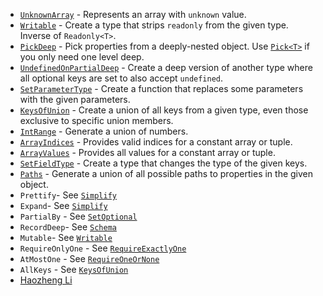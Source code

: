 - [`UnknownArray`](source/unknown-array.d.ts) - Represents an array with `unknown` value.
- [`Writable`](source/writable.d.ts) - Create a type that strips `readonly` from the given type. Inverse of `Readonly<T>`.
- [`PickDeep`](source/pick-deep.d.ts) - Pick properties from a deeply-nested object. Use [`Pick<T>`](https://www.typescriptlang.org/docs/handbook/utility-types.html#picktype-keys) if you only need one level deep.
- [`UndefinedOnPartialDeep`](source/undefined-on-partial-deep.d.ts) - Create a deep version of another type where all optional keys are set to also accept `undefined`.
- [`SetParameterType`](source/set-parameter-type.d.ts) - Create a function that replaces some parameters with the given parameters.
- [`KeysOfUnion`](source/keys-of-union.d.ts) - Create a union of all keys from a given type, even those exclusive to specific union members.
- [`IntRange`](source/int-range.d.ts) - Generate a union of numbers.
- [`ArrayIndices`](source/array-indices.d.ts) - Provides valid indices for a constant array or tuple.
- [`ArrayValues`](source/array-values.d.ts) - Provides all values for a constant array or tuple.
- [`SetFieldType`](source/set-field-type.d.ts) - Create a type that changes the type of the given keys.
- [`Paths`](source/paths.d.ts) - Generate a union of all possible paths to properties in the given object.
- `Prettify`- See [`Simplify`](source/simplify.d.ts)
- `Expand`- See [`Simplify`](source/simplify.d.ts)
- `PartialBy` - See [`SetOptional`](source/set-optional.d.ts)
- `RecordDeep`- See [`Schema`](source/schema.d.ts)
- `Mutable`- See [`Writable`](source/writable.d.ts)
- `RequireOnlyOne` - See [`RequireExactlyOne`](source/require-exactly-one.d.ts)
- `AtMostOne` - See [`RequireOneOrNone`](source/require-one-or-none.d.ts)
- `AllKeys` - See [`KeysOfUnion`](source/keys-of-union.d.ts)
- [Haozheng Li](https://github.com/Emiyaaaaa)